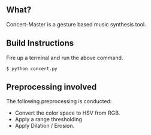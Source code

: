 ## What?
Concert-Master is a gesture based music synthesis tool.

## Build Instructions
Fire up a terminal and run the above command.
```
$ python concert.py
```


## Preprocessing involved
The following preprocessing is conducted:
- Convert the color space to HSV from RGB.
- Apply a range thresholding
- Apply Dilation / Erosion.
